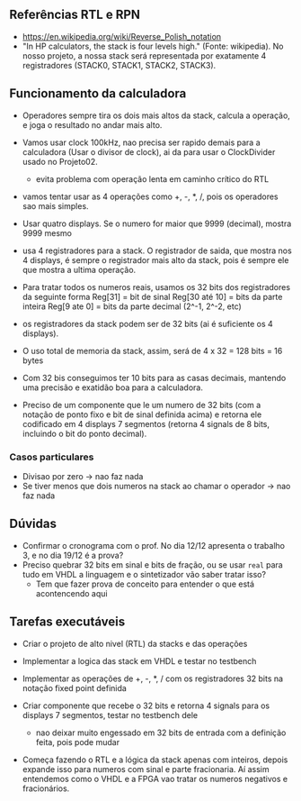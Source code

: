 ## Referências RTL e RPN

- https://en.wikipedia.org/wiki/Reverse_Polish_notation 
- "In HP calculators, the stack is four levels high." (Fonte: wikipedia). No nosso projeto, a nossa stack será representada por
exatamente 4 registradores (STACK0, STACK1, STACK2, STACK3).

## Funcionamento da calculadora

- Operadores sempre tira os dois mais altos da stack, calcula a operação, e joga o resultado no andar mais alto.
- Vamos usar clock 100kHz, nao precisa ser rapido demais para a calculadora (Usar o divisor de clock), ai da para usar o 
ClockDivider usado no Projeto02. 
    * evita problema com operação lenta em caminho crítico do RTL
- vamos tentar usar as 4 operações como +, -, *, /, pois os operadores sao mais simples.
- Usar quatro displays. Se o numero for maior que 9999 (decimal), mostra 9999 mesmo
- usa 4 registradores para a stack. O registrador de saida, que mostra nos 4 displays, é sempre o registrador mais alto
da stack, pois é sempre ele que mostra a ultima operação.
- Para tratar todos os numeros reais, usamos os 32 bits dos registradores da seguinte forma
    Reg[31] = bit de sinal
    Reg[30 até 10] = bits da parte inteira
    Reg[9 ate 0] = bits da parte decimal (2^-1, 2^-2, etc)
- os registradores da stack podem ser de 32 bits (ai é suficiente os 4 displays).
- O uso total de memoria da stack, assim, será de 4 x 32 = 128 bits = 16 bytes
- Com 32 bis conseguimos ter 10 bits para as casas decimais, mantendo uma precisão e exatidão boa para a calculadora.

- Preciso de um componente que le um numero de 32 bits (com a notação de ponto fixo e bit de sinal definida acima) e retorna ele codificado em 4 displays 7 segmentos (retorna 4 signals de 8 bits, incluindo o bit do ponto decimal). 

### Casos particulares

- Divisao por zero -> nao faz nada
- Se tiver menos que dois numeros na stack ao chamar o operador -> nao faz nada

## Dúvidas

- Confirmar o cronograma com o prof. No dia 12/12 apresenta o trabalho 3, e no dia 19/12 é a prova?
- Preciso quebrar 32 bits em sinal e bits de fração, ou se usar `real` para tudo em VHDL a linguagem e o sintetizador
vão saber tratar isso?
    * Tem que fazer prova de conceito para entender o que está acontencendo aqui

## Tarefas executáveis

- Criar o projeto de alto nivel (RTL) da stacks e das operações
- Implementar a logica das stack em VHDL e testar no testbench
- Implementar as operações de +, -, *, / com os registradores 32 bits na notação fixed point definida
- Criar componente que recebe o 32 bits e retorna 4 signals para os displays 7 segmentos, testar no testbench dele
    * nao deixar muito engessado em 32 bits de entrada com a definição feita, pois pode mudar

- Começa fazendo o RTL e a lógica da stack apenas com inteiros, depois expande isso para numeros com sinal e parte fracionaria.
Aí assim entendemos como o VHDL e a FPGA vao tratar os numeros negativos e fracionários.
